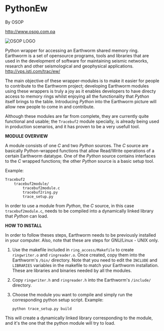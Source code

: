 PythonEw
=========

By OSOP 

http://www.osop.com.pa

![OSOP LOGO](http://www.osop.com.pa/wp-content/uploads/2012/02/ss.png)

Python wrapper for accessing an Earthworm shared memory ring.
Earthworm is a set of opensource programs, tools and libraries that are used in the development of software for maintaining seismic networks, research and other seismological and geophysical applications. 
http://vps.isti.com/trac/ew/

The main objective of these wrapper-modules is to make it easier for people to contribute to the Earthworm project; developing Earthworm modules using these wrappers is truly a joy as it enables developers to have directy access to memory rings whilst enjoying all the functionality that *Python* itself brings to the table. Introducing *Python* into the Earthworm picture will allow new people to come in and contribute.

Although these modules are far from complete, they are currently quite functional and usable; the ```Tracebuf2``` module specially, is already being used in production scenarios, and it has proven to be a very usefull tool.

**MODULE OVERVIEW**

A module consists of one *C* and two *Python* sources. The *C* source are basically Python-wrapped functions that allow Read/Write operations of a certain Earthworm datatype. One of the *Python* source contains interfaces to the *C* wrapped functions; the other *Python* source is a basic setup tool.

Example:
```
Tracebuf2
    tracebuf2module/
        tracebuf2module.c
        tracebuf2ring.py
        trace_setup.py
```
In order to use a module from *Python*, the *C* source, in this case ```tracebuf2module.c```, needs to be compiled into a dynamically linked library that *Python* can load.

**HOW TO INSTALL**

In order to follow theses steps, Earthworm needs to be previously
installed in your computer. Also, note that these are steps for GNU/Linux - UNIX only.

1. Use the makefile included in ```ring_access/Makefile``` to create ```ringwriter.o``` and ```ringreader.o```. Once created, copy them into the Earthworm's ```/bin/``` directory. Note that you need to edit the ```INCLUDE``` and ```LIBRARIES``` variables in the makefile to match your Earthworm installation. These are libraries and binaries needed by all the modules.

2. Copy ```ringwriter.h``` and ```ringreader.h``` into the Earthworm's ```/include/``` directory.

3. Choose the module you want to compile and simply run the corresponding python setup script.
Example: 

    ```python trace_setup.py build```

This will create a dynamically linked library corresponding to the module, and it's the one
that the python module will try to load.
